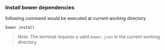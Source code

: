 ### Install bower dependencies ###

following command would be executed at current working directory

```shell
bower install
```

> Note: The terminal requires a valid `bower.json` in the current working directory.